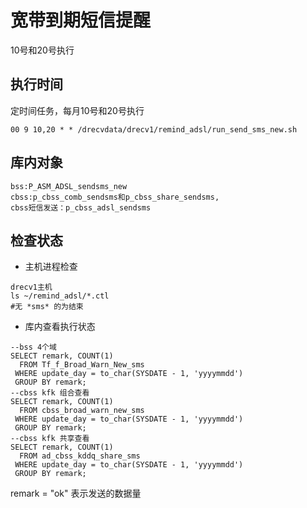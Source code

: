 # 宽带到期短信提醒

10号和20号执行

## 执行时间
定时间任务，每月10号和20号执行

```
00 9 10,20 * * /drecvdata/drecv1/remind_adsl/run_send_sms_new.sh
```

## 库内对象
    bss:P_ASM_ADSL_sendsms_new
    cbss:p_cbss_comb_sendsms和p_cbss_share_sendsms,
    cbss短信发送：p_cbss_adsl_sendsms
 
## 检查状态

* 主机进程检查
```
drecv1主机
ls ~/remind_adsl/*.ctl
#无 *sms* 的为结束
```

* 库内查看执行状态

```
--bss 4个域
SELECT remark, COUNT(1)
  FROM Tf_f_Broad_Warn_New_sms
 WHERE update_day = to_char(SYSDATE - 1, 'yyyymmdd')
 GROUP BY remark;
--cbss kfk 组合查看
SELECT remark, COUNT(1)
  FROM cbss_broad_warn_new_sms
 WHERE update_day = to_char(SYSDATE - 1, 'yyyymmdd')
 GROUP BY remark;
--cbss kfk 共享查看
SELECT remark, COUNT(1)
  FROM ad_cbss_kddq_share_sms
 WHERE update_day = to_char(SYSDATE - 1, 'yyyymmdd')
 GROUP BY remark;
```

remark = "ok" 表示发送的数据量


